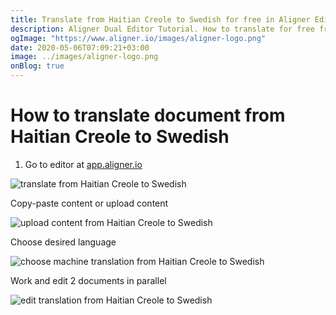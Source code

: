 ```yaml
---
title: Translate from Haitian Creole to Swedish for free in Aligner Editor
description: Aligner Dual Editor Tutorial. How to translate for free from Haitian Creole to Swedish. Aligner is multilingual document management platform. 
ogImage: "https://www.aligner.io/images/aligner-logo.png"
date: 2020-05-06T07:09:21+03:00
image: ../images/aligner-logo.png
onBlog: true
---
```


# How to translate document from Haitian Creole to Swedish

1. Go to editor at [app.aligner.io](https://app.aligner.io "Aligner App web page")

![translate from Haitian Creole to Swedish](../aligner-blank-editor.png "translate from Haitian Creole to Swedish")

Copy-paste content or upload content

![upload content from Haitian Creole to Swedish](../aligner-uploaded-document.png "upload content from Haitian Creole to Swedish")

Choose desired language

![choose machine translation from Haitian Creole to Swedish](../aligner-language-dropdown.png "choose machine translation from Haitian Creole to Swedish")

Work and edit 2 documents in parallel

![edit translation from Haitian Creole to Swedish](../aligner-double-sitded-editor.png "edit translation from Haitian Creole to Swedish")

